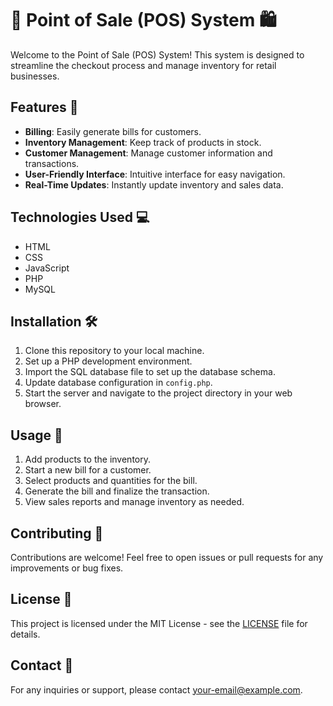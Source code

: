 # 🛒 Point of Sale (POS) System 🛍️

Welcome to the Point of Sale (POS) System! This system is designed to streamline the checkout process and manage inventory for retail businesses.

## Features 🚀

- **Billing**: Easily generate bills for customers.
- **Inventory Management**: Keep track of products in stock.
- **Customer Management**: Manage customer information and transactions.
- **User-Friendly Interface**: Intuitive interface for easy navigation.
- **Real-Time Updates**: Instantly update inventory and sales data.

## Technologies Used 💻

- HTML
- CSS
- JavaScript
- PHP
- MySQL

## Installation 🛠️

1. Clone this repository to your local machine.
2. Set up a PHP development environment.
3. Import the SQL database file to set up the database schema.
4. Update database configuration in `config.php`.
5. Start the server and navigate to the project directory in your web browser.

## Usage 📝

1. Add products to the inventory.
2. Start a new bill for a customer.
3. Select products and quantities for the bill.
4. Generate the bill and finalize the transaction.
5. View sales reports and manage inventory as needed.

## Contributing 🤝

Contributions are welcome! Feel free to open issues or pull requests for any improvements or bug fixes.

## License 📄

This project is licensed under the MIT License - see the [LICENSE](LICENSE) file for details.

## Contact 📧

For any inquiries or support, please contact [your-email@example.com](mailto:your-email@example.com).

